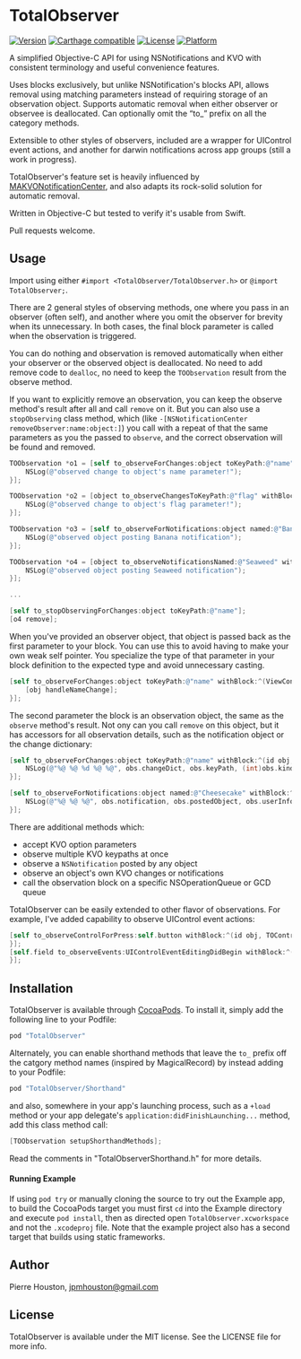 # TotalObserver

[![Version](https://img.shields.io/cocoapods/v/TotalObserver.svg?style=flat)](http://cocoapods.org/pods/TotalObserver)
[![Carthage compatible](https://img.shields.io/badge/Carthage-compatible-4BC51D.svg?style=flat)](https://github.com/Carthage/Carthage)
[![License](https://img.shields.io/cocoapods/l/TotalObserver.svg?style=flat)](http://cocoapods.org/pods/TotalObserver)
[![Platform](https://img.shields.io/cocoapods/p/TotalObserver.svg?style=flat)](http://cocoapods.org/pods/TotalObserver)

A simplified Objective-C API for using NSNotifications and KVO with consistent terminology and useful convenience features.

Uses blocks exclusively, but unlike NSNotification's blocks API, allows removal using matching parameters instead of requiring storage of an observation object. Supports automatic removal when either observer or observee is deallocated. Can optionally omit the “to_” prefix on all the category methods.

Extensible to other styles of observers, included are a wrapper for UIControl event actions, and another for darwin notifications across app groups (still a work in progress).

TotalObserver's feature set is heavily influenced by [MAKVONotificationCenter](http://github.com/mikeash/MAKVONotificationCenter), and also adapts its rock-solid solution for automatic removal.

Written in Objective-C but tested to verify it's usable from Swift.

Pull requests welcome.

## Usage

Import using either `#import <TotalObserver/TotalObserver.h>` or `@import TotalObserver;`.

There are 2 general styles of observing methods, one where you pass in an observer (often self), and another where you omit the observer for brevity when its unnecessary. In both cases, the final block parameter is called when the observation is triggered.

You can do nothing and observation is removed automatically when either your observer or the observed object is deallocated. No need to add remove code to `dealloc`, no need to keep the `TOObservation` result from the observe method.

If you want to explicitly remove an observation, you can keep the observe method's result after all and call `remove` on it. But you can also use a `stopObserving` class method, which (like `-[NSNotificationCenter removeObserver:name:object:]`) you call with a repeat of that the same parameters as you the passed to `observe`, and the correct observation will be found and removed.

```objective-c
TOObservation *o1 = [self to_observeForChanges:object toKeyPath:@"name" withBlock:^(id obj, TOKVOObservation *obs) {
    NSLog(@"observed change to object's name parameter!");
}];

TOObservation *o2 = [object to_observeChangesToKeyPath:@"flag" withBlock:^(TOKVOObservation *obs) {
    NSLog(@"observed change to object's flag parameter!");
}];

TOObservation *o3 = [self to_observeForNotifications:object named:@"Banana" withBlock:^(id obj, TONotificationObservation *obs) {
    NSLog(@"observed object posting Banana notification");
}];

TOObservation *o4 = [object to_observeNotificationsNamed:@"Seaweed" withBlock:^(TONotificationObservation *obs) {
    NSLog(@"observed object posting Seaweed notification");
}];

...

[self to_stopObservingForChanges:object toKeyPath:@"name"];
[o4 remove];
```

When you've provided an observer object, that object is passed back as the first parameter to your block. You can use this to avoid having to make your own weak self pointer. You specialize the type of that parameter in your block definition to the expected type and avoid unnecessary casting.

```objective-c
[self to_observeForChanges:object toKeyPath:@"name" withBlock:^(ViewController *obj, TOKVOObservation *obs) {
    [obj handleNameChange];
}];
```

The second parameter the block is an observation object, the same as the `observe` method's result. Not ony can you call `remove` on this object, but it has accessors for all observation details, such as the notification object or the change dictionary:

```objective-c
[self to_observeForChanges:object toKeyPath:@"name" withBlock:^(id obj, TOKVOObservation *obs) {
    NSLog(@"%@ %@ %d %@ %@", obs.changeDict, obs.keyPath, (int)obs.kind, obs.oldValue, obs.changedValue);
}];

[self to_observeForNotifications:object named:@"Cheesecake" withBlock:^(id obj, TONotificationObservation *obs) {
    NSLog(@"%@ %@ %@", obs.notification, obs.postedObject, obs.userInfo);
}];
```

There are additional methods which:
- accept KVO option parameters
- observe multiple KVO keypaths at once
- observe a `NSNotification` posted by any object
- observe an object's own KVO changes or notifications
- call the observation block on a specific NSOperationQueue or GCD queue

TotalObserver can be easily extended to other flavor of observations. For example, I've added capability to observe UIControl event actions:

```objective-c
[self to_observeControlForPress:self.button withBlock:^(id obj, TOControlObservation *obs) {
}];
[self.field to_observeEvents:UIControlEventEditingDidBegin withBlock:^(TOControlObservation *obs) {
}];
```

## Installation

TotalObserver is available through [CocoaPods](http://cocoapods.org). To install
it, simply add the following line to your Podfile:

```ruby
pod "TotalObserver"
```

Alternately, you can enable shorthand methods that leave the `to_` prefix off the catgory method names (inspired by MagicalRecord) by instead adding to your Podfile:

```ruby
pod "TotalObserver/Shorthand"
```

and also, somewhere in your app's launching process, such as a `+load` method or your app delegate's `application:didFinishLaunching...` method, add this class method call:

```objective-c
[TOObservation setupShorthandMethods];
```

Read the comments in "TotalObserverShorthand.h" for more details.

#### Running Example

If using `pod try` or manually cloning the source to try out the Example app, to build the CocoaPods target you must first `cd` into the Example directory and execute `pod install`, then as directed open `TotalObserver.xcworkspace` and not the `.xcodeproj` file. Note that the example project also has a second target that builds using static frameworks.


## Author

Pierre Houston, jpmhouston@gmail.com

## License

TotalObserver is available under the MIT license. See the LICENSE file for more info.
